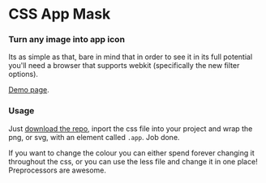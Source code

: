 CSS App Mask
============

### Turn any image into app icon

Its as simple as that, bare in mind that in order to see it in its full potential you'll need a browser that supports webkit (specifically the new filter options).

[Demo page](http://daviddarnes.github.io/css-app-mask/).

### Usage

Just [download the repo](https://github.com/daviddarnes/css-app-mask/archive/master.zip), inport the css file into your project and wrap the png, or svg, with an element called ```.app```. Job done.

If you want to change the colour you can either spend forever changing it throughout the css, or you can use the less file and change it in one place! Preprocessors are awesome.
